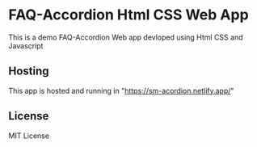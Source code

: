 # FAQ-Accordion Html CSS Web App

This is a demo FAQ-Accordion Web app devloped using Html CSS and Javascript

## Hosting

This app is hosted and running in "https://sm-acordion.netlify.app/"

## License

MIT License
